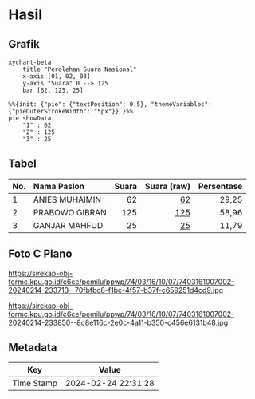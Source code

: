 # Hasil

## Grafik

```mermaid
xychart-beta
    title "Perolehan Suara Nasional"
    x-axis [01, 02, 03]
    y-axis "Suara" 0 --> 125
    bar [62, 125, 25]
```

```mermaid
%%{init: {"pie": {"textPosition": 0.5}, "themeVariables": {"pieOuterStrokeWidth": "5px"}} }%%
pie showData
    "1" : 62
    "2" : 125
    "3" : 25
```

## Tabel

| No. | Nama Paslon    | Suara | Suara (raw) | Persentase |
|:--- |:-------------- | -----:| -----------:| ----------:|
| 1   | ANIES MUHAIMIN | 62    | [62][p-1]   | 29,25      |
| 2   | PRABOWO GIBRAN | 125   | [125][p-2]  | 58,96      |
| 3   | GANJAR MAHFUD  | 25    | [25][p-3]   | 11,79      |


[p-1]: https://github.com/gigit-pemilu/pemilu-2024/blob/main/pilpres/hitung-suara/sub/74-sulawesi-tenggara/sub/03-muna/sub/16-katobu/sub/1007-laende/sub/002-tps/sub/paslon-1.txt
[p-2]: https://github.com/gigit-pemilu/pemilu-2024/blob/main/pilpres/hitung-suara/sub/74-sulawesi-tenggara/sub/03-muna/sub/16-katobu/sub/1007-laende/sub/002-tps/sub/paslon-2.txt
[p-3]: https://github.com/gigit-pemilu/pemilu-2024/blob/main/pilpres/hitung-suara/sub/74-sulawesi-tenggara/sub/03-muna/sub/16-katobu/sub/1007-laende/sub/002-tps/sub/paslon-3.txt

## Foto C Plano

https://sirekap-obj-formc.kpu.go.id/c6ce/pemilu/ppwp/74/03/16/10/07/7403161007002-20240214-233713--70fbfbc8-f1bc-4f57-b37f-c659251d4cd9.jpg

https://sirekap-obj-formc.kpu.go.id/c6ce/pemilu/ppwp/74/03/16/10/07/7403161007002-20240214-233850--8c8e116c-2e0c-4a11-b350-c456e6131b48.jpg


## Metadata

| Key        | Value               |
| ---------- | ------------------- |
| Time Stamp | 2024-02-24 22:31:28 |



